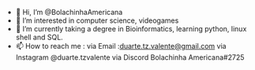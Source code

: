 - 👋 Hi, I’m @BolachinhaAmericana
- 👀 I’m interested in computer science, videogames 
- 🌱 I’m currently taking a degree in Bioinformatics, learning python, linux shell and SQL.
- 📫 How to reach me : via Email :duarte.tz.valente@gmail.com
                       via Instagram @duarte.tzvalente
                       via Discord Bolachinha Americana#2725

<!---
BolachinhaAmericana/BolachinhaAmericana is a ✨ special ✨ repository because its `README.md` (this file) appears on your GitHub profile.
You can click the Preview link to take a look at your changes.
--->
